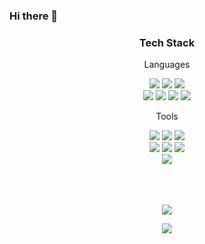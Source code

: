 ### Hi there 👋

<div align=center>
	<h3>Tech Stack</h3>
	<p>Languages</p>


  <p align="center">
  <image src="https://img.shields.io/badge/Python-blue?style=flat&logo=Python&logoColor=white&"> <image src="https://img.shields.io/badge/django-092E20?style=flat&logo=django&logoColor=white&?"> <image src="https://img.shields.io/badge/Django REST framework-092E20?style=flat&logo=django&logoColor=white&?"> <br>
  <image src="https://img.shields.io/badge/Javascript-F7DF1E?style=flat&logo=JavaScript&logoColor=white&?">
  <image src="https://img.shields.io/badge/jQuery-0769AD?style=flat&logo=jQuery&logoColor=white&?">
  <image src="https://img.shields.io/badge/HTML5-E34F26?style=flat&logo=HTML5&logoColor=white&?">
  <image src="https://img.shields.io/badge/CSS-black?style=flat&logo=CSS&logoColor=white&?"><br>
	<p>Tools</p>
  <image src="https://img.shields.io/badge/SQLite-003B57?style=flat&logo=SQLite&logoColor=white&?">
  <image src="https://img.shields.io/badge/MySQL-4479A1?style=flat&logo=MySQL&logoColor=white&?">
  <image src="https://img.shields.io/badge/PostgreSQL-4169E1?style=flat&logo=PostgreSQL&logoColor=white&?"> <br>
  <image src="https://img.shields.io/badge/Docker-2496ED?style=flat&logo=Docker&logoColor=white&?">
  <image src="https://img.shields.io/badge/NGINX-009639?style=flat&logo=NGINX&logoColor=white&?">
  <image src="https://img.shields.io/badge/Visual Studio Code-007ACC?style=flat&logo=Visual Studio Code&logoColor=white&?"><br>
  <image src="https://img.shields.io/badge/Amazon AWS-232F3E?style=flat&logo=Amazon AWS&logoColor=white&?">
</div>
<br>
<br>
<br>

<div>
  <p align="center">
    <img src="https://github-readme-stats.vercel.app/api/top-langs/?username=lucius-hyeon&layout=compact&show_icons=$true&show_owner=true&theme=nord" />
  </p>
  <p align="center">
    <img src="https://github-readme-stats.vercel.app/api?username=lucius-hyeon&theme=nord&show_icons=true&count_private=true&include_all_commits=true">
  </p>
</div>
